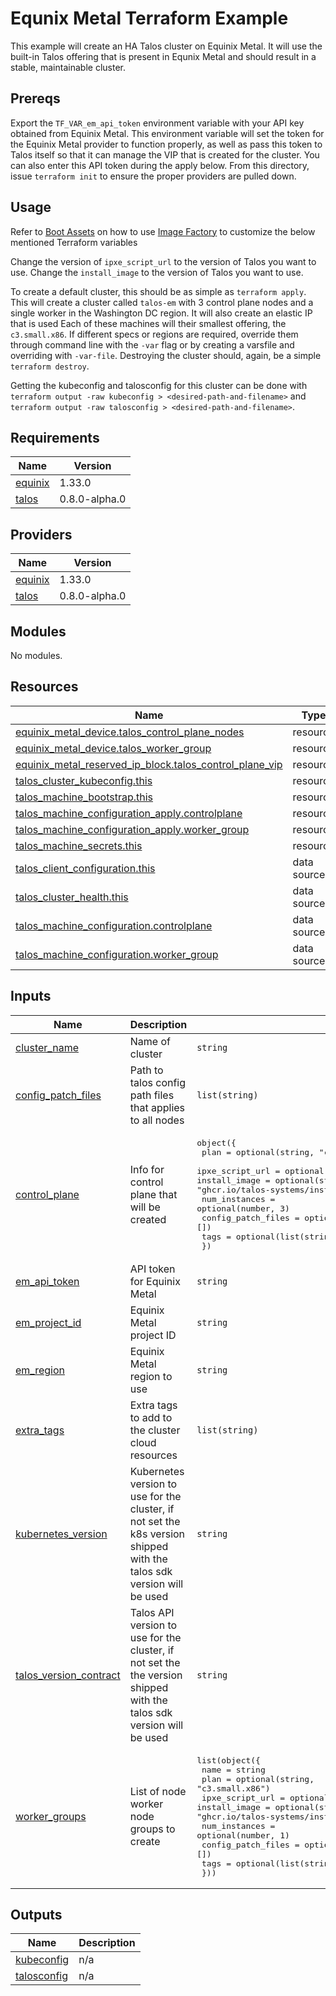 # Equnix Metal Terraform Example

This example will create an HA Talos cluster on Equinix Metal.
It will use the built-in Talos offering that is present in Equnix Metal and should result in a stable, maintainable cluster.

## Prereqs

Export the `TF_VAR_em_api_token` environment variable with your API key obtained from Equinix Metal.
This environment variable will set the token for the Equinix Metal provider to function properly, as well as pass this token to Talos itself so that it can manage the VIP that is created for the cluster.
You can also enter this API token during the apply below.
From this directory, issue `terraform init` to ensure the proper providers are pulled down.

## Usage

Refer to [Boot Assets](https://www.talos.dev/latest/talos-guides/install/boot-assets/) on how to use [Image Factory](https://www.talos.dev/latest/learn-more/image-factory/) to customize the below mentioned Terraform variables

Change the version of `ipxe_script_url` to the version of Talos you want to use.
Change the `install_image` to the version of Talos you want to use.

To create a default cluster, this should be as simple as `terraform apply`.
This will create a cluster called `talos-em` with 3 control plane nodes and a single worker in the Washington DC region.
It will also create an elastic IP that is used
Each of these machines will their smallest offering, the `c3.small.x86`.
If different specs or regions are required, override them through command line with the `-var` flag or by creating a varsfile and overriding with `-var-file`.
Destroying the cluster should, again, be a simple `terraform destroy`.

Getting the kubeconfig and talosconfig for this cluster can be done with `terraform output -raw kubeconfig > <desired-path-and-filename>` and `terraform output -raw talosconfig > <desired-path-and-filename>`.

<!-- BEGIN_TF_DOCS -->
## Requirements

| Name | Version |
|------|---------|
| <a name="requirement_equinix"></a> [equinix](#requirement\_equinix) | 1.33.0 |
| <a name="requirement_talos"></a> [talos](#requirement\_talos) | 0.8.0-alpha.0 |

## Providers

| Name | Version |
|------|---------|
| <a name="provider_equinix"></a> [equinix](#provider\_equinix) | 1.33.0 |
| <a name="provider_talos"></a> [talos](#provider\_talos) | 0.8.0-alpha.0 |

## Modules

No modules.

## Resources

| Name | Type |
|------|------|
| [equinix_metal_device.talos_control_plane_nodes](https://registry.terraform.io/providers/equinix/equinix/1.33.0/docs/resources/metal_device) | resource |
| [equinix_metal_device.talos_worker_group](https://registry.terraform.io/providers/equinix/equinix/1.33.0/docs/resources/metal_device) | resource |
| [equinix_metal_reserved_ip_block.talos_control_plane_vip](https://registry.terraform.io/providers/equinix/equinix/1.33.0/docs/resources/metal_reserved_ip_block) | resource |
| [talos_cluster_kubeconfig.this](https://registry.terraform.io/providers/siderolabs/talos/0.8.0-alpha.0/docs/resources/cluster_kubeconfig) | resource |
| [talos_machine_bootstrap.this](https://registry.terraform.io/providers/siderolabs/talos/0.8.0-alpha.0/docs/resources/machine_bootstrap) | resource |
| [talos_machine_configuration_apply.controlplane](https://registry.terraform.io/providers/siderolabs/talos/0.8.0-alpha.0/docs/resources/machine_configuration_apply) | resource |
| [talos_machine_configuration_apply.worker_group](https://registry.terraform.io/providers/siderolabs/talos/0.8.0-alpha.0/docs/resources/machine_configuration_apply) | resource |
| [talos_machine_secrets.this](https://registry.terraform.io/providers/siderolabs/talos/0.8.0-alpha.0/docs/resources/machine_secrets) | resource |
| [talos_client_configuration.this](https://registry.terraform.io/providers/siderolabs/talos/0.8.0-alpha.0/docs/data-sources/client_configuration) | data source |
| [talos_cluster_health.this](https://registry.terraform.io/providers/siderolabs/talos/0.8.0-alpha.0/docs/data-sources/cluster_health) | data source |
| [talos_machine_configuration.controlplane](https://registry.terraform.io/providers/siderolabs/talos/0.8.0-alpha.0/docs/data-sources/machine_configuration) | data source |
| [talos_machine_configuration.worker_group](https://registry.terraform.io/providers/siderolabs/talos/0.8.0-alpha.0/docs/data-sources/machine_configuration) | data source |

## Inputs

| Name | Description | Type | Default | Required |
|------|-------------|------|---------|:--------:|
| <a name="input_cluster_name"></a> [cluster\_name](#input\_cluster\_name) | Name of cluster | `string` | `"talos-em"` | no |
| <a name="input_config_patch_files"></a> [config\_patch\_files](#input\_config\_patch\_files) | Path to talos config path files that applies to all nodes | `list(string)` | `[]` | no |
| <a name="input_control_plane"></a> [control\_plane](#input\_control\_plane) | Info for control plane that will be created | <pre>object({<br/>    plan               = optional(string, "c3.small.x86")<br/>    ipxe_script_url    = optional(string, "https://pxe.factory.talos.dev/pxe/376567988ad370138ad8b2698212367b8edcb69b5fd68c80be1f2ec7d603b4ba/v1.7.0/equinixMetal-amd64")<br/>    install_image      = optional(string, "ghcr.io/talos-systems/installer:v1.7.0")<br/>    num_instances      = optional(number, 3)<br/>    config_patch_files = optional(list(string), [])<br/>    tags               = optional(list(string), [])<br/>  })</pre> | `{}` | no |
| <a name="input_em_api_token"></a> [em\_api\_token](#input\_em\_api\_token) | API token for Equinix Metal | `string` | n/a | yes |
| <a name="input_em_project_id"></a> [em\_project\_id](#input\_em\_project\_id) | Equinix Metal project ID | `string` | n/a | yes |
| <a name="input_em_region"></a> [em\_region](#input\_em\_region) | Equinix Metal region to use | `string` | `"dc"` | no |
| <a name="input_extra_tags"></a> [extra\_tags](#input\_extra\_tags) | Extra tags to add to the cluster cloud resources | `list(string)` | `[]` | no |
| <a name="input_kubernetes_version"></a> [kubernetes\_version](#input\_kubernetes\_version) | Kubernetes version to use for the cluster, if not set the k8s version shipped with the talos sdk version will be used | `string` | `null` | no |
| <a name="input_talos_version_contract"></a> [talos\_version\_contract](#input\_talos\_version\_contract) | Talos API version to use for the cluster, if not set the the version shipped with the talos sdk version will be used | `string` | `null` | no |
| <a name="input_worker_groups"></a> [worker\_groups](#input\_worker\_groups) | List of node worker node groups to create | <pre>list(object({<br/>    name               = string<br/>    plan               = optional(string, "c3.small.x86")<br/>    ipxe_script_url    = optional(string, "https://pxe.factory.talos.dev/pxe/376567988ad370138ad8b2698212367b8edcb69b5fd68c80be1f2ec7d603b4ba/v1.7.0/equinixMetal-amd64")<br/>    install_image      = optional(string, "ghcr.io/talos-systems/installer:v1.7.0")<br/>    num_instances      = optional(number, 1)<br/>    config_patch_files = optional(list(string), [])<br/>    tags               = optional(list(string), [])<br/>  }))</pre> | <pre>[<br/>  {<br/>    "name": "default"<br/>  }<br/>]</pre> | no |

## Outputs

| Name | Description |
|------|-------------|
| <a name="output_kubeconfig"></a> [kubeconfig](#output\_kubeconfig) | n/a |
| <a name="output_talosconfig"></a> [talosconfig](#output\_talosconfig) | n/a |
<!-- END_TF_DOCS -->
